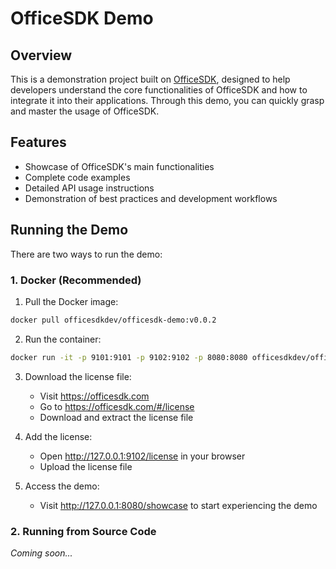 # OfficeSDK Demo

## Overview

This is a demonstration project built on [OfficeSDK](https://github.com/officesdk/officesdk), designed to help developers understand the core functionalities of OfficeSDK and how to integrate it into their applications. Through this demo, you can quickly grasp and master the usage of OfficeSDK.

## Features

- Showcase of OfficeSDK's main functionalities
- Complete code examples
- Detailed API usage instructions
- Demonstration of best practices and development workflows

## Running the Demo

There are two ways to run the demo:

### 1. Docker (Recommended)

1. Pull the Docker image:
```bash
docker pull officesdkdev/officesdk-demo:v0.0.2
```

2. Run the container:
```bash
docker run -it -p 9101:9101 -p 9102:9102 -p 8080:8080 officesdkdev/officesdk-demo:v0.0.2
```

3. Download the license file:
   - Visit https://officesdk.com
   - Go to https://officesdk.com/#/license
   - Download and extract the license file

4. Add the license:
   - Open http://127.0.0.1:9102/license in your browser
   - Upload the license file

5. Access the demo:
   - Visit http://127.0.0.1:8080/showcase to start experiencing the demo

### 2. Running from Source Code

*Coming soon...*
